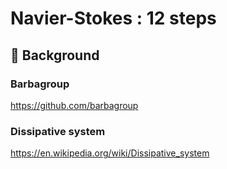 # Navier-Stokes : 12 steps

## :thought_balloon: Background

### Barbagroup
https://github.com/barbagroup

### Dissipative system
https://en.wikipedia.org/wiki/Dissipative_system
